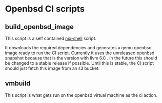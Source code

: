# Openbsd CI scripts


## build_openbsd_image

This script is a self contained
[nix-shell](https://nixos.org/nix/manual/#sec-nix-shell) script.

It downloads the required dependencies and generates a qemu openbsd image
ready to run the CI script. Currently it uses the unreleased openbsd
snapshot because that is the version with llvm 6.0 . In the future this
should be changed to a stable release if possible. Until this is stable,
the CI script should just fetch this image from an s3 bucket.

## vmbuild

This script is what gets run on the openbsd virtual machine as the ci action.